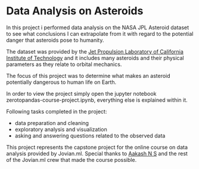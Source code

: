 # Data Analysis on Asteroids

In this project i performed data analysis on the NASA JPL Asteroid dataset to see what conclusions I can extrapolate from it with regard to the potential danger that asteroids pose to humanity.

The dataset was provided by the [Jet Propulsion Laboratory of California Institute of Technology](https://ssd.jpl.nasa.gov/sbdb_query.cgi) and it includes many asteroids 
and their physical parameters as they relate to orbital mechanics. 

The focus of this project was to determine what makes an asteroid potentially dangerous to human life on Earth.

In order to view the project simply open the jupyter notebook zerotopandas-course-project.ipynb, everything else is explained within it.

Following tasks completed in the project:
   - data preparation and cleaning
   - exploratory analysis and visualization
   - asking and answering questions related to the observed data

This project represents the capstone project for the online course on data analysis provided by Jovian.ml.
Special thanks to [Aakash N S](https://medium.com/@aakashns) and the rest of the Jovian.ml crew that made the course possible.
